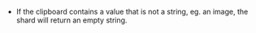- If the clipboard contains a value that is not a string, eg. an image, the shard will return an empty string.